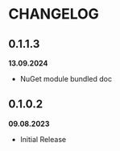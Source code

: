 # CHANGELOG

## 0.1.1.3
**13.09.2024**

- NuGet module bundled doc

## 0.1.0.2
**09.08.2023**

- Initial Release
